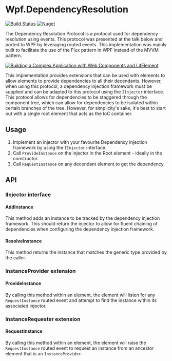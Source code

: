 # Wpf.DependencyResolution
[![Build Status](https://travis-ci.com/mr-rampage/Wpf.DependencyResolution.svg?branch=master)](https://travis-ci.com/mr-rampage/Wpf.DependencyResolution)
[![Nuget](https://img.shields.io/nuget/v/Wpf.DependencyResolution)](https://www.nuget.org/packages/Wpf.DependencyResolution/)

The Dependency Resolution Protocol is a protocol used for dependency resolution using events. This protocol was presented at the talk below and ported to WPF by leveraging routed events. This implementation was mainly built to facilitate the use of the Flux pattern in WPF instead of the MVVM pattern.

[![Building a Complex Application with Web Components and LitElement](https://img.youtube.com/vi/x9YDQUJx2uw/0.jpg)](http://www.youtube.com/watch?v=x9YDQUJx2uw)

This implementation provides extensions that can be used with elements to allow elements to provide dependencies to all their decendants. However, when using this protocol, a dependency injection framework must be supplied and can be adapted to this protocol using the `IInjector` interface. This protocol allows for dependencies to be staggered through the component tree, which can allow for dependencies to be isolated within certain branches of the tree. However, for simplicity's sake, it's best to start out with a single root element that acts as the IoC container.

## Usage

1. Implement an injector with your favourite Dependency Injection framework by using the `IInjector` interface.
2. Call `ProvideInstance` on the injector in the Root element - ideally in the constructor.
3. Call `RequestInstance` on any decendant element to get the dependency.

## API

### IInjector interface

#### AddInstance

This method adds an instance to be tracked by the dependency injection framework. This should return the injector to allow for fluent chaining of dependencies when configuring the dependency injection framework.

#### ResolveInstance

This method returns the instance that matches the generic type provided by the caller.

### InstanceProvider extension

#### ProvideInstance

By calling this method within an element, the element will listen for any `RequestInstance` routed event and attempt to find the instance within its associated injector.

### InstanceRequester extension

#### RequestInstance

By calling this method within an element, the element will raise the `RequestInstance` routed event to request an instance from an ancestor element that is an `InstanceProvider`.
